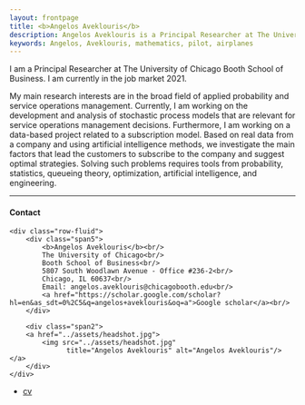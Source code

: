 ```yaml
---
layout: frontpage
title: <b>Angelos Aveklouris</b>
description: Angelos Aveklouris is a Principal Researcher at The University of Chicago Booth School of Business. 
keywords: Angelos, Aveklouris, mathematics, pilot, airplanes
---
```


I am  a Principal Researcher at The University of Chicago Booth School of Business. I am currently in the job market 2021. 

My main research interests are in the broad field of applied probability and service operations management. Currently, I am working on the development and analysis of stochastic process models that are relevant for service operations management decisions. Furthermore, I am working on a data-based project related to a subscription model. Based on real data from a company and using artificial intelligence methods, we investigate the main factors that lead the customers to subscribe to the company and suggest optimal strategies. Solving such problems requires tools from probability, statistics, queueing theory, optimization, artificial intelligence, and engineering.




---


<div class="container">
<h4><a name="contact"></a>Contact</h4>

    <div class="row-fluid">
        <div class="span5">
            <b>Angelos Aveklouris</b><br/>
            The University of Chicago<br/>
            Booth School of Business<br/>
            5807 South Woodlawn Avenue - Office #236-2<br/>
            Chicago, IL 60637<br/>
            Email: angelos.aveklouris@chicagobooth.edu<br/>
            <a href="https://scholar.google.com/scholar?hl=en&as_sdt=0%2C5&q=angelos+aveklouris&oq=a">Google scholar</a><br/>
        </div>

        <div class="span2">
        <a href="../assets/headshot.jpg">
            <img src="../assets/headshot.jpg"
                  title="Angelos Aveklouris" alt="Angelos Aveklouris"/></a>
        </div>
    </div>
</div>

<div class="navbar">
  <div class="navbar-inner">
      <ul class="nav">
          <li><a href="{{ BASE_PATH }}/assets/CV.pdf">cv</a></li>
      </ul>
  </div>
</div>
